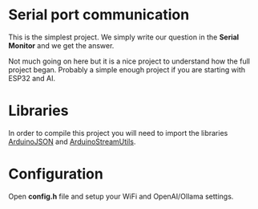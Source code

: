 # Serial port communication

This is the simplest project. We simply write our question in the **Serial Monitor** and we get the answer.

Not much going on here but it is a nice project to understand how the full project began. Probably a simple enough project if you are starting with ESP32 and AI.


# Libraries 

In order to compile this project you will need to import the libraries [ArduinoJSON](https://github.com/bblanchon/ArduinoJson) and [ArduinoStreamUtils](https://github.com/bblanchon/ArduinoStreamUtils).


# Configuration
Open **config.h** file and setup your WiFi and OpenAI/Ollama settings.

